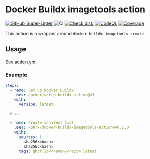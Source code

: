 # Docker Buildx imagetools action

[![GitHub Super-Linter](https://github.com/actions/typescript-action/actions/workflows/linter.yml/badge.svg)](https://github.com/super-linter/super-linter)
![CI](https://github.com/actions/typescript-action/actions/workflows/ci.yml/badge.svg)
[![Check dist/](https://github.com/actions/typescript-action/actions/workflows/check-dist.yml/badge.svg)](https://github.com/actions/typescript-action/actions/workflows/check-dist.yml)
[![CodeQL](https://github.com/actions/typescript-action/actions/workflows/codeql-analysis.yml/badge.svg)](https://github.com/actions/typescript-action/actions/workflows/codeql-analysis.yml)
[![Coverage](./badges/coverage.svg)](./badges/coverage.svg)

This action is a wrapper around `docker buildx imagetools create`

## Usage

See [action.yml](action.yml)

### Example

```yaml
steps:
  - name: Set up Docker Buildx
    uses: docker/setup-buildx-action@v3
    with:
      version: latest

  # ...

  - name: Create manifest list
    uses: kphrx/docker-buildx-imagetools-action@v0.1.0
    with:
      sources: |
        sha256:<hash>
        sha256:<hash>
      tags: ghcr.io/<name>/<repo>:latest
```
